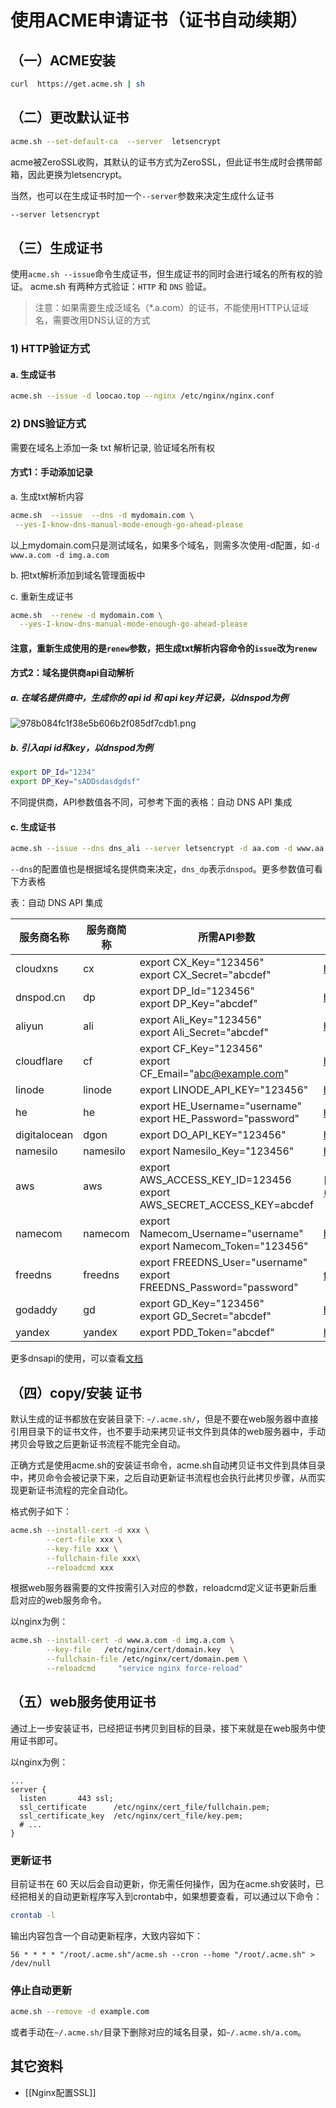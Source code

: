 # 使用ACME申请证书（证书自动续期）

## （一）ACME安装

```sh
curl  https://get.acme.sh | sh
```

## （二）更改默认证书

```sh
acme.sh --set-default-ca  --server  letsencrypt
```

acme被ZeroSSL收购，其默认的证书方式为ZeroSSL，但此证书生成时会携带邮箱，因此更换为letsencrypt。

当然，也可以在生成证书时加一个`--server`参数来决定生成什么证书

```sh
--server letsencrypt
```

## （三）生成证书

使用`acme.sh --issue`命令生成证书，但生成证书的同时会进行域名的所有权的验证。 acme.sh 有两种方式验证：`HTTP` 和 `DNS` 验证。

> 注意：如果需要生成泛域名（*.a.com）的证书，不能使用HTTP认证域名，需要改用DNS认证的方式

### 1) HTTP验证方式

#### a. 生成证书

```sh
acme.sh --issue -d loocao.top --nginx /etc/nginx/nginx.conf
```

### 2) DNS验证方式

需要在域名上添加一条 txt 解析记录, 验证域名所有权

#### 方式1：手动添加记录

a. 生成txt解析内容

```sh
acme.sh  --issue  --dns -d mydomain.com \
 --yes-I-know-dns-manual-mode-enough-go-ahead-please
```

以上mydomain.com只是测试域名，如果多个域名，则需多次使用-d配置，如`-d www.a.com -d img.a.com`

b. 把txt解析添加到域名管理面板中

c. 重新生成证书

```sh
acme.sh  --renew -d mydomain.com \
  --yes-I-know-dns-manual-mode-enough-go-ahead-please
```

#### 注意，重新生成使用的是`renew`参数，把生成txt解析内容命令的`issue`改为`renew`

#### 方式2：域名提供商api自动解析

##### a. 在域名提供商中，生成你的 api id 和 api key并记录，以dnspod为例

![978b084fc1f38e5b606b2f085df7cdb1.png](assets/978b084fc1f38e5b606b2f085df7cdb1.png)

##### b. 引入api id和key，以dnspod为例

```sh
export DP_Id="1234"
export DP_Key="sADDsdasdgdsf"
```

不同提供商，API参数值各不同，可参考下面的表格：自动 DNS API 集成

#### c. 生成证书

```sh
acme.sh --issue --dns dns_ali --server letsencrypt -d aa.com -d www.aa.com
```

`--dns`的配置值也是根据域名提供商来决定，`dns_dp`表示`dnspod`。更多参数值可看下方表格

表：自动 DNS API 集成

| 服务商名称 | 服务商简称 | 所需API参数 | 获取API参数地址 |
| --- | --- | --- | --- |
| cloudxns | cx  | export CX_Key="123456"<br>export CX_Secret="abcdef" | https://www.cloudxns.net/AccountManage/apimanage.html |
| dnspod.cn | dp  | export DP_Id="123456"<br>export DP_Key="abcdef" | https://www.dnspod.cn/console/user/security |
| aliyun | ali | export Ali_Key="123456"<br>export Ali_Secret="abcdef" | https://www.dnspod.cn/console/user/security |
| cloudflare | cf  | export CF_Key="123456"<br>export CF_Email="abc@example.com" | https://dash.cloudflare.com/profile/api-tokens |
| linode | linode | export LINODE\_API\_KEY="123456" | https://manager.linode.com/profile/api |
| he  | he  | export HE_Username="username"<br>export HE_Password="password" | [he](https://dns.he.net/)的用户名密码 |
| digitalocean | dgon | export DO\_API\_KEY="123456" | https://cloud.digitalocean.com/settings/applications |
| namesilo | namesilo | export Namesilo_Key="123456" | https://www.namesilo.com/account_api.php |
| aws | aws | export AWS\_ACCESS\_KEY_ID=123456<br>export AWS\_SECRET\_ACCESS_KEY=abcdef | [http://docs.aws.amazon.com/IAM/latest/UserGuide/id\_users\_create.html](http://docs.aws.amazon.com/IAM/latest/UserGuide/id_users_create.html) |
| namecom | namecom | export Namecom_Username="username"<br>export Namecom_Token="123456" | https://www.name.com/reseller/apply |
| freedns | freedns | export FREEDNS_User="username"<br>export FREEDNS_Password="password" | [freedns](https://freedns.afraid.org/)的用户名密码 |
| godaddy | gd  | export GD_Key="123456"<br>export GD_Secret="abcdef" | https://developer.godaddy.com/keys/ |
| yandex | yandex | export PDD_Token="abcdef" | https://tech.yandex.com/domain/doc/concepts/access-docpage/ |

更多dnsapi的使用，可以查看[文档](https://github.com/acmesh-official/acme.sh/wiki/dnsapi)

## （四）copy/安装 证书

默认生成的证书都放在安装目录下: `~/.acme.sh/`，但是不要在web服务器中直接引用目录下的证书文件，也不要手动来拷贝证书文件到具体的web服务器中，手动拷贝会导致之后更新证书流程不能完全自动。

正确方式是使用acme.sh的安装证书命令，acme.sh自动拷贝证书文件到具体目录中，拷贝命令会被记录下来，之后自动更新证书流程也会执行此拷贝步骤，从而实现更新证书流程的完全自动化。

格式例子如下：

```sh
acme.sh --install-cert -d xxx \
        --cert-file xxx \
        --key-file xxx \
        --fullchain-file xxx\
        --reloadcmd xxx
```

根据web服务器需要的文件按需引入对应的参数，reloadcmd定义证书更新后重启对应的web服务命令。

以nginx为例：

```sh
acme.sh --install-cert -d www.a.com -d img.a.com \
        --key-file   /etc/nginx/cert/domain.key  \
        --fullchain-file /etc/nginx/cert/domain.pem \
        --reloadcmd     "service nginx force-reload"
```

## （五）web服务使用证书

通过上一步安装证书，已经把证书拷贝到目标的目录，接下来就是在web服务中使用证书即可。

以nginx为例：

```nginx
...
server {
  listen       443 ssl;
  ssl_certificate      /etc/nginx/cert_file/fullchain.pem;
  ssl_certificate_key  /etc/nginx/cert_file/key.pem;
  # ...
}
```

### 更新证书

目前证书在 60 天以后会自动更新，你无需任何操作，因为在acme.sh安装时，已经把相关的自动更新程序写入到crontab中，如果想要查看，可以通过以下命令：

```sh
crontab -l
```

输出内容包含一个自动更新程序，大致内容如下：

```crontab
56 * * * * "/root/.acme.sh"/acme.sh --cron --home "/root/.acme.sh" > /dev/null
```

### 停止自动更新

```sh
acme.sh --remove -d example.com
```

或者手动在`~/.acme.sh/`目录下删除对应的域名目录，如`~/.acme.sh/a.com`。

## 其它资料

- [[Nginx配置SSL]]
